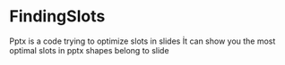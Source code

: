 # FindingSlots

Pptx is a code trying to optimize slots in slides 
İt can show you the most optimal slots in pptx shapes belong to slide
